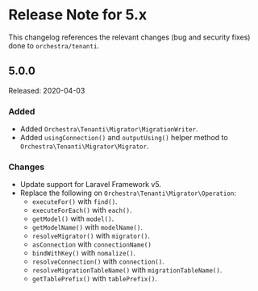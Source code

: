 # Release Note for 5.x

This changelog references the relevant changes (bug and security fixes) done to `orchestra/tenanti`.

## 5.0.0

Released: 2020-04-03

### Added

* Added `Orchestra\Tenanti\Migrator\MigrationWriter`.
* Added `usingConnection()` and `outputUsing()` helper method to `Orchestra\Tenanti\Migrator\Migrator`.

### Changes

* Update support for Laravel Framework v5.
* Replace the following on `Orchestra\Tenanti\Migrator\Operation`:
    - `executeFor()` with `find()`.
    - `executeForEach()` with `each()`.
    - `getModel()` with `model()`.
    - `getModelName()` with `modelName()`.
    - `resolveMigrator()` with `migrator()`.
    - `asConnection` with `connectionName()`
    - `bindWithKey()` with `nomalize()`.
    - `resolveConnection()` with `connection()`.
    - `resolveMigrationTableName()` with `migrationTableName()`.
    - `getTablePrefix()` with `tablePrefix()`.

